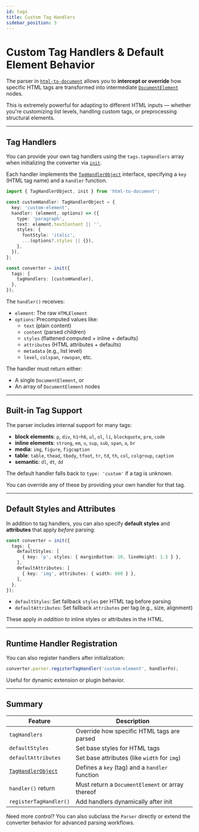 ```yaml
---
id: tags
title: Custom Tag Handlers
sidebar_position: 3
---
```


# Custom Tag Handlers & Default Element Behavior

The parser in [`html-to-document`](./html-to-document) allows you to **intercept or override** how specific HTML tags are transformed into intermediate [`DocumentElement`](./types) nodes.

This is extremely powerful for adapting to different HTML inputs — whether you're customizing list levels, handling custom tags, or preprocessing structural elements.

---

## Tag Handlers

You can provide your own tag handlers using the `tags.tagHandlers` array when initializing the converter via [`init`](./html-to-document).

Each handler implements the [`TagHandlerObject`](./types) interface, specifying a `key` (HTML tag name) and a `handler` function.

```ts
import { TagHandlerObject, init } from 'html-to-document';

const customHandler: TagHandlerObject = {
  key: 'custom-element',
  handler: (element, options) => ({
    type: 'paragraph',
    text: element.textContent || '',
    styles: {
      fontStyle: 'italic',
      ...(options?.styles || {}),
    },
  }),
};

const converter = init({
  tags: {
    tagHandlers: [customHandler],
  },
});
```

The `handler()` receives:

- `element`: The raw `HTMLElement`
- `options`: Precomputed values like:
  - `text` (plain content)
  - `content` (parsed children)
  - `styles` (flattened computed + inline + defaults)
  - `attributes` (HTML attributes + defaults)
  - `metadata` (e.g., list level)
  - `level`, `colspan`, `rowspan`, etc.

The handler must return either:
- A single `DocumentElement`, or
- An array of `DocumentElement` nodes

---

## Built-in Tag Support

The parser includes internal support for many tags:

- **block elements**: `p`, `div`, `h1`–`h6`, `ul`, `ol`, `li`, `blockquote`, `pre`, `code`
- **inline elements**: `strong`, `em`, `u`, `sup`, `sub`, `span`, `a`, `br`
- **media**: `img`, `figure`, `figcaption`
- **table**: `table`, `thead`, `tbody`, `tfoot`, `tr`, `td`, `th`, `col`, `colgroup`, `caption`
- **semantic**: `dl`, `dt`, `dd`

The default handler falls back to `type: 'custom'` if a tag is unknown.

You can override any of these by providing your own handler for that tag.

---

## Default Styles and Attributes

In addition to tag handlers, you can also specify **default styles** and **attributes** that apply *before* parsing:

```ts
const converter = init({
  tags: {
    defaultStyles: [
      { key: 'p', styles: { marginBottom: 10, lineHeight: 1.5 } },
    ],
    defaultAttributes: [
      { key: 'img', attributes: { width: 600 } },
    ],
  },
});
```

- `defaultStyles`: Set fallback `styles` per HTML tag before parsing
- `defaultAttributes`: Set fallback `attributes` per tag (e.g., size, alignment)

These apply *in addition to* inline styles or attributes in the HTML.

---

## Runtime Handler Registration

You can also register handlers after initialization:

```ts
converter.parser.registerTagHandler('custom-element', handlerFn);
```

Useful for dynamic extension or plugin behavior.

---

## Summary

| Feature                  | Description |
|--------------------------|-------------|
| `tagHandlers`            | Override how specific HTML tags are parsed |
| `defaultStyles`          | Set base styles for HTML tags |
| `defaultAttributes`      | Set base attributes (like `width` for `img`) |
| [`TagHandlerObject`](./types)       | Defines a `key` (tag) and a `handler` function |
| `handler()` return       | Must return a `DocumentElement` or array thereof |
| `registerTagHandler()`   | Add handlers dynamically after init |

Need more control? You can also subclass the `Parser` directly or extend the converter behavior for advanced parsing workflows.